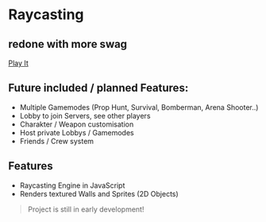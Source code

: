 # Raycasting
## redone with more swag

[Play It](https://nichtgian.github.io/ray/)

## Future included / planned Features:

- Multiple Gamemodes (Prop Hunt, Survival, Bomberman,  Arena Shooter..)
- Lobby to join Servers, see other players
- Charakter / Weapon customisation
- Host private Lobbys / Gamemodes
- Friends / Crew system


## Features

- Raycasting Engine in JavaScript
- Renders textured Walls and Sprites (2D Objects)

> Project is still in early development!